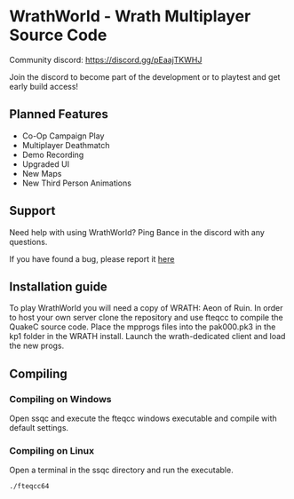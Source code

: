 # WrathWorld - Wrath Multiplayer Source Code

Community discord: https://discord.gg/pEaajTKWHJ

Join the discord to become part of the development or to playtest and get early build access!

## Planned Features

 * Co-Op Campaign Play
 * Multiplayer Deathmatch
 * Demo Recording
 * Upgraded UI
 * New Maps
 * New Third Person Animations


## Support

Need help with using WrathWorld? Ping Bance in the discord with any questions.

If you have found a bug, please report it [here](https://github.com/BanceDev/wrathworld/issues)

## Installation guide

To play WrathWorld you will need a copy of WRATH: Aeon of Ruin. In order to host your own server clone the repository and use fteqcc to compile
the QuakeC source code. Place the mpprogs files into the pak000.pk3 in the kp1 folder in the WRATH install. Launch the wrath-dedicated client and load
the new progs.

## Compiling

### Compiling on Windows

Open ssqc and execute the fteqcc windows executable and compile with default settings.

### Compiling on Linux

Open a terminal in the ssqc directory and run the executable.
```
./fteqcc64
```
